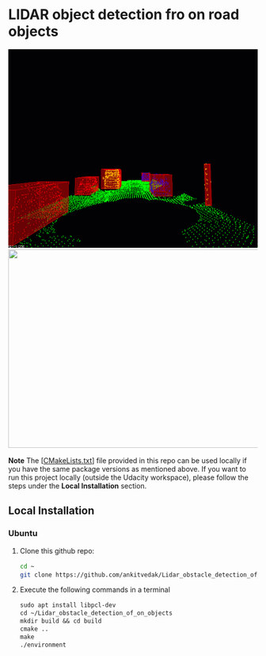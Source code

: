 # LIDAR object detection fro on road objects

<img src="media/ObstacleDetectionFPS.gif" width="700" height="400" />
<img src="media/lidar.gif" width="700" height="400" />


**Note** The [[CMakeLists.txt](https://github.com/udacity/SFND_Lidar_Obstacle_Detection/blob/master/CMakeLists.txt)] file provided in this repo can be used locally if you have the same package versions as mentioned above. If you want to run this project locally (outside the Udacity workspace), please follow the steps under the **Local Installation** section.


## Local Installation

### Ubuntu 

1. Clone this github repo:

   ```sh
   cd ~
   git clone https://github.com/ankitvedak/Lidar_obstacle_detection_of_on_objects.git
   ```


2. Execute the following commands in a terminal

   ```shell
   sudo apt install libpcl-dev
   cd ~/Lidar_obstacle_detection_of_on_objects
   mkdir build && cd build
   cmake ..
   make
   ./environment
   ```

  
   
